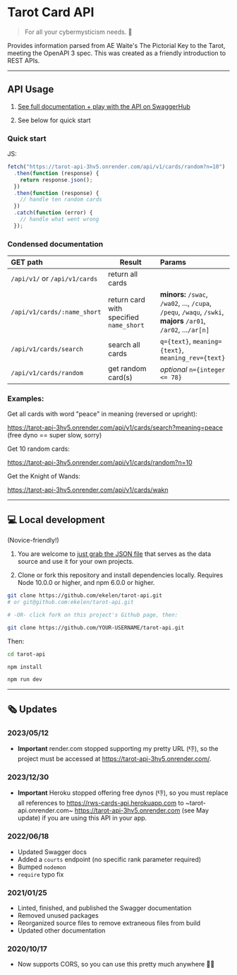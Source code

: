 # Tarot Card API

> For all your cybermysticism needs. 🔮

Provides information parsed from AE Waite's The Pictorial Key to the Tarot, meeting the OpenAPI 3 spec. This was created as a friendly introduction to REST APIs.

---

## API Usage

1. [See full documentation + play with the API on SwaggerHub](https://app.swaggerhub.com/apis/ekswagger/tarot-api/1.3)

2. See below for quick start

### Quick start

JS:

```javascript
fetch("https://tarot-api-3hv5.onrender.com/api/v1/cards/random?n=10")
  .then(function (response) {
    return response.json();
  })
  .then(function (response) {
    // handle ten random cards
  })
  .catch(function (error) {
    // handle what went wrong
  });
```

### Condensed documentation

| GET path                      | Result                                  | Params                                                                                                          |
| :---------------------------- | --------------------------------------- | :-------------------------------------------------------------------------------------------------------------- |
| `/api/v1/` or `/api/v1/cards` | return all cards                        |                                                                                                                 |
| `/api/v1/cards/:name_short`   | return card with specified `name_short` | **minors:** `/swac`, `/wa02`, ..., `/cupa`, `/pequ`, `/waqu`, `/swki`, **majors** `/ar01`, `/ar02`, ...`/ar[n]` |
| `/api/v1/cards/search`        | search all cards                        | `q={text}`, `meaning={text}`, `meaning_rev={text}`                                                              |
| `/api/v1/cards/random`        | get random card(s)                      | _optional_ `n={integer <= 78}`                                                                                  |

### Examples:

Get all cards with word "peace" in meaning (reversed or upright):

https://tarot-api-3hv5.onrender.com/api/v1/cards/search?meaning=peace (free dyno == super slow, sorry)

Get 10 random cards:

https://tarot-api-3hv5.onrender.com/api/v1/cards/random?n=10

Get the Knight of Wands:

https://tarot-api-3hv5.onrender.com/api/v1/cards/wakn

---

## 💻 Local development

(Novice-friendly!)

1. You are welcome to [just grab the JSON file](./static/card_data.json) that serves as the data source and use it for your own projects.

2. Clone or fork this repository and install dependencies locally. Requires Node 10.0.0 or higher, and npm 6.0.0 or higher.

```sh
git clone https://github.com/ekelen/tarot-api.git
# or git@github.com:ekelen/tarot-api.git

# -OR- click fork on this project's Github page, then:

git clone https://github.com/YOUR-USERNAME/tarot-api.git
```

Then:

```sh
cd tarot-api

npm install

npm run dev
```

---

## 🗞 Updates

### 2023/05/12

- **Important** render.com stopped supporting my pretty URL (👎), so the project must be accessed at https://tarot-api-3hv5.onrender.com/.

### 2023/12/30

- **Important** Heroku stopped offering free dynos (👎), so you must replace all references to https://rws-cards-api.herokuapp.com to ~tarot-api.onrender.com~ https://tarot-api-3hv5.onrender.com (see May update) if you are using this API in your app.

### 2022/06/18

- Updated Swagger docs
- Added a `courts` endpoint (no specific rank parameter required)
- Bumped `nodemon`
- `require` typo fix

### 2021/01/25

- Linted, finished, and published the Swagger documentation
- Removed unused packages
- Reorganized source files to remove extraneous files from build
- Updated other documentation

### 2020/10/17

- Now supports CORS, so you can use this pretty much anywhere 🧙‍♂️
